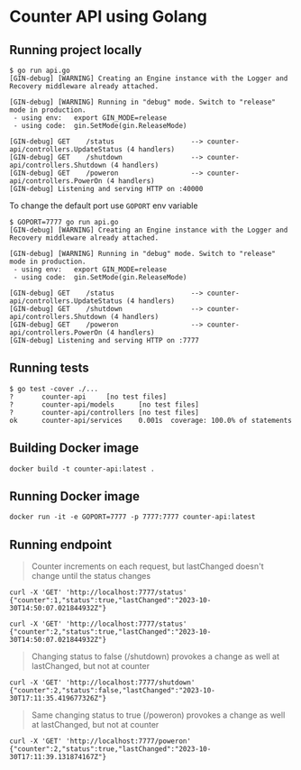 # Counter API using Golang

## Running project locally

```shell
$ go run api.go
[GIN-debug] [WARNING] Creating an Engine instance with the Logger and Recovery middleware already attached.

[GIN-debug] [WARNING] Running in "debug" mode. Switch to "release" mode in production.
 - using env:   export GIN_MODE=release
 - using code:  gin.SetMode(gin.ReleaseMode)

[GIN-debug] GET    /status                   --> counter-api/controllers.UpdateStatus (4 handlers)
[GIN-debug] GET    /shutdown                 --> counter-api/controllers.Shutdown (4 handlers)
[GIN-debug] GET    /poweron                  --> counter-api/controllers.PowerOn (4 handlers)
[GIN-debug] Listening and serving HTTP on :40000
```

To change the default port use `GOPORT` env variable

```shell
$ GOPORT=7777 go run api.go
[GIN-debug] [WARNING] Creating an Engine instance with the Logger and Recovery middleware already attached.

[GIN-debug] [WARNING] Running in "debug" mode. Switch to "release" mode in production.
 - using env:   export GIN_MODE=release
 - using code:  gin.SetMode(gin.ReleaseMode)

[GIN-debug] GET    /status                   --> counter-api/controllers.UpdateStatus (4 handlers)
[GIN-debug] GET    /shutdown                 --> counter-api/controllers.Shutdown (4 handlers)
[GIN-debug] GET    /poweron                  --> counter-api/controllers.PowerOn (4 handlers)
[GIN-debug] Listening and serving HTTP on :7777
```

## Running tests

```shell
$ go test -cover ./...
?       counter-api     [no test files]
?       counter-api/models      [no test files]
?       counter-api/controllers [no test files]
ok      counter-api/services    0.001s  coverage: 100.0% of statements
```

## Building Docker image

```shell
docker build -t counter-api:latest .
```

## Running Docker image

```shell
docker run -it -e GOPORT=7777 -p 7777:7777 counter-api:latest
```

## Running endpoint

> Counter increments on each request, but lastChanged doesn't change until the status changes

```shell
curl -X 'GET' 'http://localhost:7777/status'
{"counter":1,"status":true,"lastChanged":"2023-10-30T14:50:07.021844932Z"}

curl -X 'GET' 'http://localhost:7777/status'
{"counter":2,"status":true,"lastChanged":"2023-10-30T14:50:07.021844932Z"}
```

> Changing status to false (/shutdown) provokes a change as well at lastChanged, but not at counter

```shell
curl -X 'GET' 'http://localhost:7777/shutdown'
{"counter":2,"status":false,"lastChanged":"2023-10-30T17:11:35.419677326Z"}
```

> Same changing status to true (/poweron) provokes a change as well at lastChanged, but not at counter

```shell
curl -X 'GET' 'http://localhost:7777/poweron'
{"counter":2,"status":true,"lastChanged":"2023-10-30T17:11:39.131874167Z"}
```

